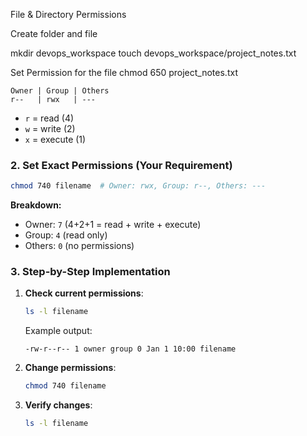 File & Directory Permissions

Create folder and file

mkdir devops_workspace
touch devops_workspace/project_notes.txt

Set Permission for the file
chmod 650 project_notes.txt

<!-- Notes to verify the permission -->
```
Owner | Group | Others
r--   | rwx   | ---
```
- `r` = read (4)
- `w` = write (2)
- `x` = execute (1)

### **2. Set Exact Permissions (Your Requirement)**
```bash
chmod 740 filename  # Owner: rwx, Group: r--, Others: ---
```
**Breakdown:**
- Owner: `7` (4+2+1 = read + write + execute)
- Group: `4` (read only)
- Others: `0` (no permissions)

### **3. Step-by-Step Implementation**
1. **Check current permissions**:
   ```bash
   ls -l filename
   ```
   Example output:
   ```
   -rw-r--r-- 1 owner group 0 Jan 1 10:00 filename
   ```

2. **Change permissions**:
   ```bash
   chmod 740 filename
   ```

3. **Verify changes**:
   ```bash
   ls -l filename
  